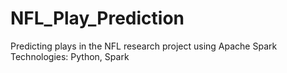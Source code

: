 # NFL_Play_Prediction
Predicting plays in the NFL research project using Apache Spark
Technologies: Python, Spark
